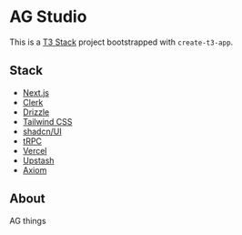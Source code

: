 # AG Studio

This is a [T3 Stack](https://create.t3.gg/) project bootstrapped with `create-t3-app`.

## Stack

- [Next.js](https://nextjs.org)
- [Clerk](https://clerk.com/)
- [Drizzle](https://orm.drizzle.team/)
- [Tailwind CSS](https://tailwindcss.com)
- [shadcn/UI](https://ui.shadcn.com/)
- [tRPC](https://trpc.io)
- [Vercel](https://vercel.com/)
- [Upstash](https://upstash.com/)
- [Axiom](https://axiom.co/)

## About

AG things
